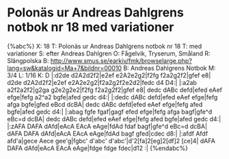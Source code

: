 # Polonäs ur Andreas Dahlgrens notbok nr 18 med variationer

{%abc%}
X: 18
T: Polonäs ur Andreas Dahlgrens notbok nr 18
T: med variationer
S: efter Andreas Dahlgren
O: Fågelvik, Tryserum, Småland
R: Slängpolska
B: http://www.smus.se/earkiv/fmk/browselarge.php?lang=sw&katalogid=Ma+7&bildnr=00010
B: Andreas Dahlgrens Notbok
M: 3/4
L: 1/16
K: D
|:d2de d2A2d2f2|e2ef e2A2e2g2|f2fg f2a2g2f2|gfef e8|
d2de d2A2d2f2|e2ef e2A2e2g2|f2a2g2f2e2d2|fedc d4 D4:|
|:a2ab a2f2a2f2|g2ga g2e2g2e2|f2fg f2a2g2f2|gfef e8|
dedc dABc defd|efed eAef efge|fefg a2^a2 bgfe|afed gedc d4:|
|:dedc dABc defd|efed eAef efge|fefg afga bgfe|gfed eBcd dcBA|
dedc dABc defd|efed eAef efge|fefg afed bgfe|afed gedc d4:|
|:abag fgfe fgaf|gagf efed efge|fefg afga bagf|gfe^d eBc=d dcBA|
dedc dABc defd|efed eAef efge|fefg afed bgfe|afed gedc d4:|
|:zAFA DAFA dAfd|eAcA EAcA eAge|fdAd fdaf bagf|gfe^d eBc=d dcBA|
dAFA DAFA dAfd|eAcA EAcA eAge|fdAd bagf gfed|cdec d8:|
|:afdf Afdf afd'a|gece Aece gee'g|fgbc' d'abc' d'abc'|d'2[fa]2[eg]2[df]2 [ce]4|
dAFA DAFA dAfd|eAcA EAcA eAge|fdge fdge fdec|d12 :|
{%endabc%}

